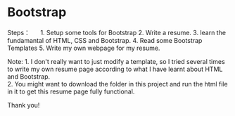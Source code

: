 # Bootstrap

Steps：
      1. Setup some tools for Bootstrap
      2. Write a resume.
      3. learn the fundamantal of HTML, CSS and Bootstrap.
      4. Read some Bootstrap Templates
      5. Write my own webpage for my resume.

Note: 1. I don't really want to just modify a template, so I tried several times to write my own resume page according to what I have learnt about HTML and Bootstrap.  
      2. You might want to download the folder in this project and run the html file in it to get this resume page fully functional.
      
Thank you!

